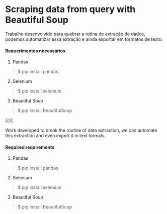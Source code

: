 # Scraping data from query with Beautiful Soup


Trabalho desenvolvido para quebrar a rotina de extração de dados, podemos automatizar essa extração e ainda exportar em formatos de texto.

#### Requerimentos necessários

1. Pandas
> $ pip install pandas

2. Selenium
> $ pip install selenium

3. Beautiful Soup
> $ pip install BeautifulSoup

:us:

Work developed to break the routine of data extraction, we can automate this extraction and even export it in text formats.

#### Required requirements

1. Pandas
> $ pip install pandas

2. Selenium
> $ pip install selenium

3. Beautiful Soup
> $ pip install BeautifulSoup
